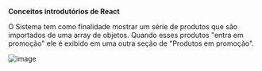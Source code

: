 <strong>Conceitos introdutórios de React</strong>

O Sistema tem como finalidade mostrar um série de produtos que são importados de uma array de objetos. Quando esses produtos "entra em promoção" ele é exibido em uma outra seção de "Produtos em promoção".


![image](https://github.com/miqueiasrodrigues/introducao-react/assets/84649194/c72ce8b5-c7f4-473d-9001-27e58295ea81)
